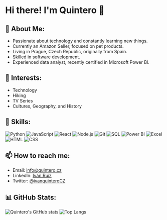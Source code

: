 # Hi there! I'm Quintero 👋

## 🚀 About Me:
- Passionate about technology and constantly learning new things.
- Currently an Amazon Seller, focused on pet products.
- Living in Prague, Czech Republic, originally from Spain.
- Skilled in software development.
- Experienced data analyst, recently certified in Microsoft Power BI.

## 🌟 Interests:
- Technology
- Hiking
- TV Series
- Cultures, Geography, and History

## 💼 Skills:
![Python](https://img.shields.io/badge/-Python-blue?style=flat-square&logo=python)
![JavaScript](https://img.shields.io/badge/-JavaScript-yellow?style=flat-square&logo=javascript)
![React](https://img.shields.io/badge/-React-blue?style=flat-square&logo=react)
![Node.js](https://img.shields.io/badge/-Node.js-green?style=flat-square&logo=node.js)
![Git](https://img.shields.io/badge/-Git-orange?style=flat-square&logo=git)
![SQL](https://img.shields.io/badge/-SQL-blue?style=flat-square&logo=postgresql)
![Power BI](https://img.shields.io/badge/-PowerBI-yellow?style=flat-square&logo=powerbi)
![Excel](https://img.shields.io/badge/-Excel-green?style=flat-square&logo=microsoftexcel)
![HTML](https://img.shields.io/badge/-HTML-orange?style=flat-square&logo=html5)
![CSS](https://img.shields.io/badge/-CSS-blue?style=flat-square&logo=css3)

## 📫 How to reach me:
- Email: [info@quintero.cz](mailto:info@quintero.cz)
- LinkedIn: [Iván Ruiz](https://www.linkedin.com/in/iván-r-a921b3164)
- Twitter: [@ivanquinteroCZ](https://x.com/ivanquinteroCZ)

## 📊 GitHub Stats:
![Quintero's GitHub stats](https://github-readme-stats.vercel.app/api?username=QuinteroDev&show_icons=true&theme=radical)
![Top Langs](https://github-readme-stats.vercel.app/api/top-langs/?username=QuinteroDev&layout=compact&theme=radical)
